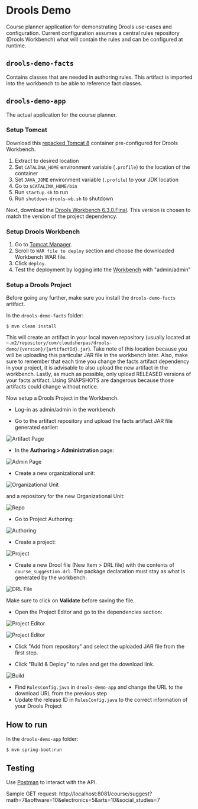 Drools Demo
===

Course planner application for demonstrating Drools use-cases and configuration. Current configuration assumes a central
rules repository (Drools Workbench) what will contain the rules and can be configured at runtime.

## `drools-demo-facts`
Contains classes that are needed in authoring rules. This artifact is imported into the workbench to be able to
reference fact classes.

## `drools-demo-app`
The actual application for the course planner.

### Setup Tomcat
Download this [repacked Tomcat 8](https://www.dropbox.com/s/9makqnl9hd5dmp5/apache-tomcat-8.tar.gz?dl=0) container pre-configured for Drools Workbench.

1.  Extract to desired location
2.  Set `CATALINA_HOME` environment variable (`.profile`) to the location of the container
3.  Set `JAVA_JOME` environment variable (`.profile`) to your JDK location
4.  Go to `$CATALINA_HOME/bin`
5.  Run `startup.sh` to run
6.  Run `shutdown-drools-wb.sh` to shutdown

Next, download the [Drools Workbench 6.3.0.Final](http://download.jboss.org/drools/release/6.3.0.Final/kie-drools-wb-6.3.0.Final-tomcat7.war).
This version is chosen to match the version of the project dependency.

### Setup Drools Workbench
1.  Go to [Tomcat Manager](http://localhost:9090/manager/html/).
2.  Scroll to `WAR file to deploy` section and choose the downloaded Workbench WAR file.
3.  Click `deploy`.
4.  Test the deployment by logging into the [Workbench](http://localhost:9090/kie-drools-wb-6.3.0.Final-tomcat7) with "admin/admin"


### Setup a Drools Project
Before going any further, make sure you install the `drools-demo-facts` artifact. 

In the `drools-demo-facts` folder:

```
$ mvn clean install
```

This will create an artifact in your local maven repository (usually located at `~.m2/repository/com/cloudsherpas/drools-demo/{version}/{artifactId}.jar`).
Take note of this location because you will be uploading this particular JAR file in the workbench later. Also, make sure 
to remember that each time you change the facts artifact dependency in your project, it is advisable to also upload the new artifact in the workbench.
Lastly, as much as possible, only upload RELEASED versions of your facts artifact. Using SNAPSHOTS are dangerous because 
those artifacts could change without notice.

Now setup a Drools Project in the Workbench.
*  Log-in as admin/admin in the workbench

*  Go to the artifact repository and upload the facts artifact JAR file generated earlier:

![Artifact Page](readme-assets/Selection_011.png)


*  In the **Authoring > Administration** page:

![Admin Page](readme-assets/Selection_005.png)
    
*  Create a new organizational unit:
    
![Organizational Unit](readme-assets/Selection_006.png)
    
and a repository for the new Organizational Unit:

![Repo](readme-assets/Selection_007.png)

*  Go to Project Authoring:

![Authoring](readme-assets/Selection_008.png)

*  Create a project:

![Project](readme-assets/Selection_009.png)

*  Create a new Drool file (New Item > DRL file) with the contents of `course_suggestion.drl`. The package declaration must stay as what is generated by the workbench:

![DRL File](readme-assets/Selection_010.png)

Make sure to click on **Validate** before saving the file.

*  Open the Project Editor and go to the dependencies section:

![Project Editor](readme-assets/Selection_014.png)

![Project Editor](readme-assets/Selection_016.png)

*  Click "Add from repository" and select the uploaded JAR file from the first step.

*  Click "Build & Deploy" to rules and get the download link.


![Build](readme-assets/Selection_015.png)

*  Find `RulesConfig.java` in `drools-demo-app` and change the URL to the download URL from the previous step
*  Update the release ID in `RulesConfig.java` to the correct information of your Drools Project

## How to run
In the `drools-demo-app` folder:
    
```
$ mvn spring-boot:run
```

    
## Testing
Use [Postman](https://chrome.google.com/webstore/detail/postman/fhbjgbiflinjbdggehcddcbncdddomop?hl=en) to interact with
the API.

Sample GET request:
    http://localhost:8081/course/suggest?math=7&software=10&electronics=5&arts=10&social_studies=7